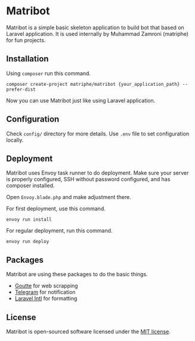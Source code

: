 # Matribot

Matribot is a simple basic skeleton application to build bot that based on Laravel application. It is used internally by Muhammad Zamroni (matriphe) for fun projects.

## Installation

Using `composer` run this command.

```
composer create-project matriphe/matribot {your_application_path} --prefer-dist
```

Now you can use Matribot just like using Laravel application.

## Configuration

Check `config/` directory for more details. Use `.env` file to set configuration locally.

## Deployment

Matribot uses Envoy task runner to do deployment. Make sure your server is properly configured, SSH without password configured, and has composer installed.

Open `Envoy.blade.php` and make adjustment there.

For first deployment, use this command.

```
envoy run install
```

For regular deployment, run this command.

```
envoy run deploy
```

## Packages

Matribot are using these packages to do the basic things.

* [Goutte](https://github.com/FriendsOfPHP/Goutte) for web scrapping
* [Telegram](https://github.com/irazasyed/telegram-bot-sdk) for notification 
* [Laravel Intl](https://github.com/Propaganistas/Laravel-Intl) for formatting


## License

Matribot is open-sourced software licensed under the [MIT license](http://opensource.org/licenses/MIT).